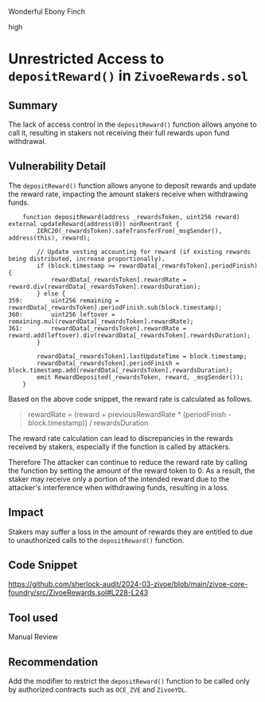 Wonderful Ebony Finch

high

# Unrestricted Access to `depositReward()` in `ZivoeRewards.sol`

## Summary
The lack of access control in the `depositReward()` function allows anyone to call it, resulting in stakers not receiving their full rewards upon fund withdrawal.
## Vulnerability Detail
The `depositReward()` function allows anyone to deposit rewards and update the reward rate, impacting the amount stakers receive when withdrawing funds.
```solidity
    function depositReward(address _rewardsToken, uint256 reward) external updateReward(address(0)) nonReentrant {
        IERC20(_rewardsToken).safeTransferFrom(_msgSender(), address(this), reward);

        // Update vesting accounting for reward (if existing rewards being distributed, increase proportionally).
        if (block.timestamp >= rewardData[_rewardsToken].periodFinish) {
            rewardData[_rewardsToken].rewardRate = reward.div(rewardData[_rewardsToken].rewardsDuration);
        } else {
359:        uint256 remaining = rewardData[_rewardsToken].periodFinish.sub(block.timestamp);
360:        uint256 leftover = remaining.mul(rewardData[_rewardsToken].rewardRate);
361:        rewardData[_rewardsToken].rewardRate = reward.add(leftover).div(rewardData[_rewardsToken].rewardsDuration);
        }

        rewardData[_rewardsToken].lastUpdateTime = block.timestamp;
        rewardData[_rewardsToken].periodFinish = block.timestamp.add(rewardData[_rewardsToken].rewardsDuration);
        emit RewardDeposited(_rewardsToken, reward, _msgSender());
    }
```

Based on the above code snippet, the reward rate is calculated as follows.
>   rewardRate = (reward + previousRewardRate * (periodFinish - block.timestamp)) / rewardsDuration

The reward rate calculation can lead to discrepancies in the rewards received by stakers, especially if the function is called by attackers.

Therefore The attacker can continue to reduce the reward rate by calling the function by setting the amount of the reward token to 0. 
As a result, the staker may receive only a portion of the intended reward due to the attacker's interference when withdrawing funds, resulting in a loss.
## Impact
Stakers may suffer a loss in the amount of rewards they are entitled to due to unauthorized calls to the `depositReward()` function.
## Code Snippet
https://github.com/sherlock-audit/2024-03-zivoe/blob/main/zivoe-core-foundry/src/ZivoeRewards.sol#L228-L243
## Tool used

Manual Review

## Recommendation
Add the modifier to restrict the `depositReward()` function to be called only by authorized contracts such as `OCE_ZVE` and `ZivoeYDL`. 